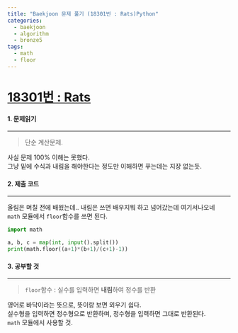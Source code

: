 ```yaml
---
title: "Baekjoon 문제 풀기 (18301번 : Rats)Python"
categories:
  - baekjoon
  - algorithm
  - bronze5
tags:
  - math
  - floor
---
```



# [18301번 : Rats](https://www.acmicpc.net/problem/18301)

#### 1. 문제읽기
---

> 단순 계산문제.   

사실 문제 100% 이해는 못했다.  
그냥 밑에 수식과 내림을 해야한다는 정도만 이해하면 푸는데는 지장 없는듯.  

#### 2. 제출 코드 
---
올림은 며칠 전에 배웠는데.. 내림은 쓰면 배우지뭐 하고 넘어갔는데 여기서나오네  
`math` 모듈에서 `floor`함수를 쓰면 된다.  

```python
import math

a, b, c = map(int, input().split())
print(math.floor((a+1)*(b+1)/(c+1)-1))
```



#### 3. 공부할 것
---

> `floor`함수 : 실수를 입력하면 **내림**하여 정수를 반환  

영어로 바닥이라는 뜻으로, 뜻이랑 보면 외우기 쉽다.  
실수형을 입력하면 정수형으로 반환하며, 정수형을 입력하면 그대로 반환된다.  
`math` 모듈에서 사용할 것.  

